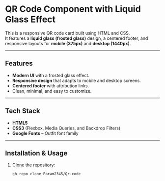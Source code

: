 # QR Code Component with Liquid Glass Effect

This is a responsive QR code card built using HTML and CSS.  
It features a **liquid glass (frosted glass)** design, a centered footer, and responsive layouts for **mobile (375px)** and **desktop (1440px)**.

---

## Features

- **Modern UI** with a frosted glass effect.
- **Responsive design** that adapts to mobile and desktop screens.
- **Centered footer** with attribution links.
- Clean, minimal, and easy to customize.

---

## Tech Stack

- **HTML5**
- **CSS3** (Flexbox, Media Queries, and Backdrop Filters)
- **Google Fonts** – Outfit font family

---

## Installation & Usage

1. Clone the repository:
   ```bash
   gh repo clone Param2345/Qr-code
